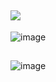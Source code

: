 ## ![](https://komarev.com/ghpvc/?username=lovecentral&color=FF9FB5&style=plastic&label=LOVERS+COUNT&base=0)

 
![image](https://github.com/lovecentral/lovecentral/assets/173293660/0371e404-c5af-43fd-bf08-7986222a5866)

##
![image](https://github.com/lovecentral/lovecentral/assets/173293660/c2b9c129-82ab-4d70-ac6c-1fe4094f8959)

